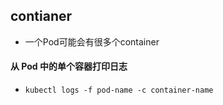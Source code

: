 ## contianer
* 一个Pod可能会有很多个container

#### 从 Pod 中的单个容器打印日志
* `kubectl logs -f pod-name -c container-name`

